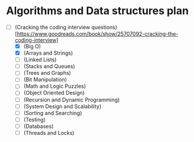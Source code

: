 # Algorithms and Data structures plan

- [ ] (Cracking the coding interview questions)[https://www.goodreads.com/book/show/25707092-cracking-the-coding-interview]
  - [X] (Big O)
  - [X] (Arrays and Strings)
  - [ ] (Linked Lists)
  - [ ] (Stacks and Queues)
  - [ ] (Trees and Graphs)
  - [ ] (Bit Manipulation)
  - [ ] (Math and Logic Puzzles)
  - [ ] (Object Oriented Design)
  - [ ] (Recursion and Dynamic Programming)
  - [ ] (System Design and Scalability)
  - [ ] (Sorting and Searching)
  - [ ] (Testing)
  - [ ] (Databases)
  - [ ] (Threads and Locks)
